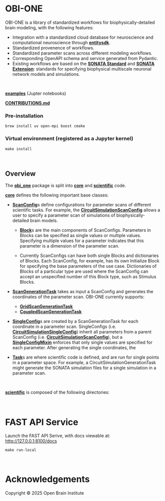 # OBI-ONE

OBI-ONE is a library of standardized workflows for biophysically-detailed brain modeling, with the following features:
- Integration with a standardized cloud database for neuroscience and computational neuroscience through [**entitysdk**](github.com/openbraininstitute/entitysdk).
- Standardized provenence of workflows.
- Standardized parameter scans across different modeling workflows.
- Corresponding OpenAPI schema and service generated from Pydantic.
- Existing workflows are based on the [**SONATA Standard**](https://github.com/AllenInstitute/sonata) and [**SONATA Extension**](https://sonata-extension.readthedocs.io/en/latest/sonata_simulation.html): standards for specifying biophysical multiscale neuronal network models and simulations.

<br>

[**examples**](examples/) (Jupter notebooks)

[**CONTRIBUTIONS.md**](CONTRIBUTIONS.md)



### Pre-installation
```
brew install uv open-mpi boost cmake
```

### Virtual environment (registered as a Jupyter kernel)
```
make install
```

<br>


## Overview

The [**obi_one**](obi_one/core/) package is split into [**core**](obi_one/core/) and [**scientific**](obi_one/scientific/) code.

[**core**](core/) defines the following important base classes:

- [**ScanConfig**](obi_one/core/scan_config.py)s define configurations for parameter scans of different scientific tasks. For example, the [**CircuitSimulationScanConfig**](obi_one/scientific/simulation/simulations.py) allows a user to specify a parameter scan of simulations of biophysically-detailed brain models.

    - [**Block**](obi_one/core/block.py)s are the main components of ScanConfigs. Parameters in Blocks can be specified as single values or multiple values. Specifying multiple values for a parameter indicates that this parameter is a dimension of the parameter scan.

    - Currently ScanConfigs can have both single Blocks and dictionaries of Blocks. Each ScanConfig, for example, has its own Initialize Block for specifying the base parameters of the use case. Dictionaries of Blocks of a particular type are used where the ScanConfig can accept an unspecified number of this Block type, such as Stimulus Blocks.

- [**ScanGenerationTask**](obi_one/core/scan_generation_task.py) takes as input a ScanConfig and generates the coordinates of the parameter scan. OBI-ONE currently supports: 
    - [**GridScanGenerationTask**](obi_one/core/scan_generation_task.py)
    - [**CoupledScanGenerationTask**](obi_one/core/scan_generation_task.py)

- [**SingleConfig**](obi_one/core/single.py)s are created by a ScanGenerationTask for each coordinate in a parameter scan. SingleConfigs (i.e. [**CircuitSimulationSingleConfig**](obi_one/scientific/simulation/simulations.py)) inherit all parameters from a parent ScanConfig (i.e. [**CircuitSimulationScanConfig**](obi_one/scientific/simulation/simulations.py)), but a [**SingleConfigMixin**](obi_one/core/single.py) enforces that only single values are specified for each parameter. After generating the single coordinates, the 

- [**Task**](obi_one/core/task.py)s are where scientific code is defined, and are run for single points in a parameter space. For example, a CircuitSimulationGenerationTask might generate the SONATA simulation files for a single simulation in a parameter scan.

<br>

[**scientific**](obi_one/scientific/) is composed of the following directories:



<br>


# FAST API Service

Launch the FAST API Serive, with docs viewable at: http://127.0.0.1:8100/docs
```
make run-local
```

<br>

# Acknowledgements
Copyright © 2025 Open Brain Institute
